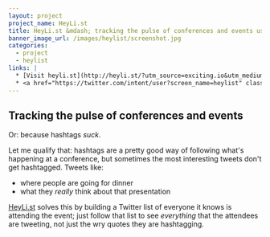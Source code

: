 ```yaml
---
layout: project
project_name: HeyLi.st
title: HeyLi.st &mdash; tracking the pulse of conferences and events using Lanyrd and Twitter lists
banner_image_url: /images/heylist/screenshot.jpg
categories:
  - project
  - heylist
links: |
  * [Visit heyli.st](http://heyli.st/?utm_source=exciting.io&utm_medium=referral&utm_content=project+related&utm_campaign=tracking+the+pulse)
  * <a href="https://twitter.com/intent/user?screen_name=heylist" class="twitter"><span>@heylist</span></a>
---
```


## Tracking the pulse of conferences and events

Or: because hashtags _suck_.

Let me qualify that: hashtags are a pretty good way of following what's happening at a conference, but sometimes the most interesting tweets don't get hashtagged. Tweets like:

* where people are going for dinner
* what they *really* think about that presentation

[HeyLi.st](http://heyli.st/?utm_source=exciting.io&utm_medium=referral&utm_content=project+copy&utm_campaign=tracking+the+pulse) solves this by building a Twitter list of everyone it knows is attending the event; just follow that list to see *everything* that the attendees are tweeting, not just the wry quotes they are hashtagging.
